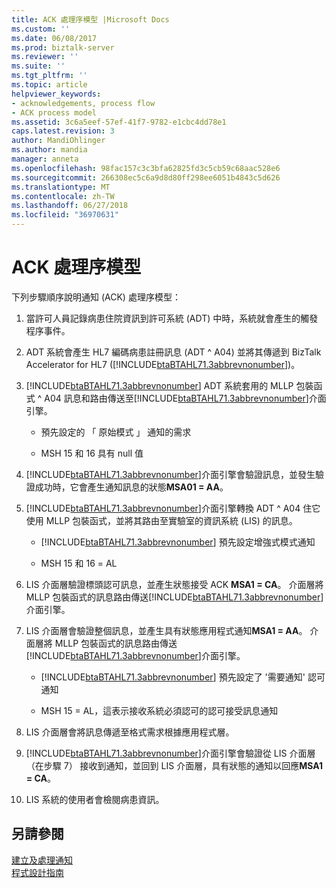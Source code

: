 ```yaml
---
title: ACK 處理序模型 |Microsoft Docs
ms.custom: ''
ms.date: 06/08/2017
ms.prod: biztalk-server
ms.reviewer: ''
ms.suite: ''
ms.tgt_pltfrm: ''
ms.topic: article
helpviewer_keywords:
- acknowledgements, process flow
- ACK process model
ms.assetid: 3c6a5eef-57ef-41f7-9782-e1cbc4dd78e1
caps.latest.revision: 3
author: MandiOhlinger
ms.author: mandia
manager: anneta
ms.openlocfilehash: 98fac157c3c3bfa62825fd3c5cb59c68aac528e6
ms.sourcegitcommit: 266308ec5c6a9d8d80ff298ee6051b4843c5d626
ms.translationtype: MT
ms.contentlocale: zh-TW
ms.lasthandoff: 06/27/2018
ms.locfileid: "36970631"
---
```

# <a name="ack-process-model"></a>ACK 處理序模型
下列步驟順序說明通知 (ACK) 處理序模型：  
  
1. 當許可人員記錄病患住院資訊到許可系統 (ADT) 中時，系統就會產生的觸發程序事件。  
  
2. ADT 系統會產生 HL7 編碼病患註冊訊息 (ADT ^ A04) 並將其傳遞到 BizTalk Accelerator for HL7 ([!INCLUDE[btaBTAHL71.3abbrevnonumber](../../includes/btabtahl71-3abbrevnonumber-md.md)])。  
  
3. [!INCLUDE[btaBTAHL71.3abbrevnonumber](../../includes/btabtahl71-3abbrevnonumber-md.md)] ADT 系統套用的 MLLP 包裝函式 ^ A04 訊息和路由傳送至[!INCLUDE[btaBTAHL71.3abbrevnonumber](../../includes/btabtahl71-3abbrevnonumber-md.md)]介面引擎。  
  
   -   預先設定的 「 原始模式 」 通知的需求  
  
   -   MSH 15 和 16 具有 null 值  
  
4. [!INCLUDE[btaBTAHL71.3abbrevnonumber](../../includes/btabtahl71-3abbrevnonumber-md.md)]介面引擎會驗證訊息，並發生驗證成功時，它會產生通知訊息的狀態**MSA01 = AA**。  
  
5. [!INCLUDE[btaBTAHL71.3abbrevnonumber](../../includes/btabtahl71-3abbrevnonumber-md.md)]介面引擎轉換 ADT ^ A04 住它使用 MLLP 包裝函式，並將其路由至實驗室的資訊系統 (LIS) 的訊息。  
  
   - [!INCLUDE[btaBTAHL71.3abbrevnonumber](../../includes/btabtahl71-3abbrevnonumber-md.md)] 預先設定增強式模式通知  
  
   - MSH 15 和 16 = AL  
  
6. LIS 介面層驗證標頭認可訊息，並產生狀態接受 ACK **MSA1 = CA**。 介面層將 MLLP 包裝函式的訊息路由傳送[!INCLUDE[btaBTAHL71.3abbrevnonumber](../../includes/btabtahl71-3abbrevnonumber-md.md)]介面引擎。  
  
7. LIS 介面層會驗證整個訊息，並產生具有狀態應用程式通知**MSA1 = AA**。 介面層將 MLLP 包裝函式的訊息路由傳送[!INCLUDE[btaBTAHL71.3abbrevnonumber](../../includes/btabtahl71-3abbrevnonumber-md.md)]介面引擎。  
  
   - [!INCLUDE[btaBTAHL71.3abbrevnonumber](../../includes/btabtahl71-3abbrevnonumber-md.md)] 預先設定了 '需要通知' 認可通知  
  
   - MSH 15 = AL，這表示接收系統必須認可的認可接受訊息通知  
  
8. LIS 介面層會將訊息傳遞至格式需求根據應用程式層。  
  
9. [!INCLUDE[btaBTAHL71.3abbrevnonumber](../../includes/btabtahl71-3abbrevnonumber-md.md)]介面引擎會驗證從 LIS 介面層 （在步驟 7） 接收到通知，並回到 LIS 介面層，具有狀態的通知以回應**MSA1 = CA**。  
  
10. LIS 系統的使用者會檢閱病患資訊。  
  
## <a name="see-also"></a>另請參閱  
 [建立及處理通知](../../adapters-and-accelerators/accelerator-hl7/creating-and-processing-acknowledgments.md)   
 [程式設計指南](../../adapters-and-accelerators/accelerator-hl7/programming-guide1.md)